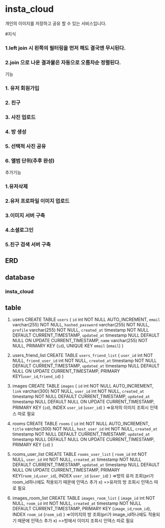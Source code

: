 # insta_cloud
개인의 이미지를 저장하고 공유 할 수 있는 서비스입니다.

#지식
### 1.left join 시 왼쪽의 필터링을 먼저 해도 결국엔 무시된다.
### 2.join 으로 나운 결과물은 자동으로 오름차순 정렬된다.

기능
### 1. 유저 회원가입
### 2. 친구
### 3. 사진 업로드
### 4. 방 생성
### 5. 선택적 사진 공유
### 6. 앨범 단위(추후 완성)

추가기능
### 1.유저삭제
### 2.유저 프로파일 이미지 업로드
### 3.이미지 서버 구축
### 4.소셜로그인
### 5.친구 검색 서버 구축

## ERD
## database 
### insta_cloud
## table

1. users
CREATE TABLE `users` (
  `id` int NOT NULL AUTO_INCREMENT,
  `email` varchar(255) NOT NULL,
  `hashed_password` varchar(255) NOT NULL,
  `profile` varchar(255) NOT NULL,
  `created_at` timestamp NOT NULL DEFAULT CURRENT_TIMESTAMP,
  `updated_at` timestamp NULL DEFAULT NULL ON UPDATE CURRENT_TIMESTAMP,
  `name` varchar(255) NOT NULL,
  PRIMARY KEY (`id`),
  UNIQUE KEY `email` (`email`)
)

2. users_friend_list
CREATE TABLE `users_friend_list` (
  `user_id` int NOT NULL,
  `friend_user_id` int NOT NULL,
  `created_at` timestamp NOT NULL DEFAULT CURRENT_TIMESTAMP,
  `updated_at` timestamp NULL DEFAULT NULL ON UPDATE CURRENT_TIMESTAMP,
  PRIMARY KEY(`user_id`,`friend_id`)
)

3. images
CREATE TABLE `images` (
  `id` int NOT NULL AUTO_INCREMENT,
  `link` varchar(300) NOT NULL,
  `user_id` int NOT NULL,
  `created_at` timestamp NOT NULL DEFAULT CURRENT_TIMESTAMP,
  `updated_at` timestamp NULL DEFAULT NULL ON UPDATE CURRENT_TIMESTAMP,
  PRIMARY KEY (`id`),
  INDEX `user_id` (`user_id`)
)
=>유저의 이미지 조회시 인덱스 따로 필요

4. rooms
CREATE TABLE `rooms` (
  `id` int NOT NULL AUTO_INCREMENT,
  `title` varchar(300) NOT NULL,
  `host_user_id` int NOT NULL,
  `created_at` timestamp NOT NULL DEFAULT CURRENT_TIMESTAMP,
  `updated_at` timestamp NULL DEFAULT NULL ON UPDATE CURRENT_TIMESTAMP,
  PRIMARY KEY (`id`)
)

5. rooms_user_list
CREATE TABLE `rooms_user_list` (
  `room_id` int NOT NULL,
  `user_id` int NOT NULL,
  `created_at` timestamp NOT NULL DEFAULT CURRENT_TIMESTAMP,
  `updated_at` timestamp NULL DEFAULT NULL ON UPDATE CURRENT_TIMESTAMP,
  PRIMARY KEY(`room_id`,`user_id`),
  INDEX `user_id` (`user_id`)
)
=>방의 유저 조회(pri가 room_id하나에도 적용되기 때문에 인덱스 추가 x)
=>유저의 방 조회시 인덱스 따로 필요


6. images_room_list
CREATE TABLE `images_room_list` (
  `image_id` int NOT NULL,
  `room_id` int NOT NULL,
  `created_at` timestamp NOT NULL DEFAULT CURRENT_TIMESTAMP,
  PRIMARY KEY (`image_id`,`room_id`),
  INDEX `room_id` (`room_id`)
)
=>이미지의 방 조회(pri가 image_id하나에도 적용되기 때문에 인덱스 추가 x)
=>방에서 이미지 조회시 인덱스 따로 필요

<!-- 아래는 추후 완성 기능 -->
<!-- 7. albums
CREATE TABLE `albums` (
  `id` int NOT NULL AUTO_INCREMENT,
  `title` varchar(300) NOT NULL,
  `user_id` int NOT NULL,
  `created_at` timestamp NOT NULL DEFAULT CURRENT_TIMESTAMP,
  `updated_at` timestamp NULL DEFAULT NULL ON UPDATE CURRENT_TIMESTAMP,
  PRIMARY KEY (`id`),
  CONSTRAINT `albums_user_id_fkey` FOREIGN KEY (`user_id`) REFERENCES `users` (`id`)
)

8. albums_image_list
CREATE TABLE `albums` (
  `album_id` int NOT NULL,
  `image_id` int NOT NULL,
  `created_at` timestamp NOT NULL DEFAULT CURRENT_TIMESTAMP,
  `updated_at` timestamp NULL DEFAULT NULL ON UPDATE CURRENT_TIMESTAMP,
  PRIMARY KEY (`album_id`,`image_id`),
  CONSTRAINT `albums_album_id_fkey` FOREIGN KEY (`album_id`) REFERENCES `albums` (`id`),
  CONSTRAINT `albums_image_id_fkey` FOREIGN KEY (`image_id`) REFERENCES `images` (`id`)
) -->